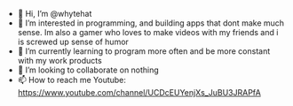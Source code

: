 - 👋 Hi, I’m @whytehat
- 👀 I’m interested in
      programming, and building apps that dont make much sense. Im also a gamer who loves to make videos with my friends and i is screwed up sense of humor
- 🌱 I’m currently learning
      to program more often and be more constant with my work products
- 💞️ I’m looking to collaborate on 
      nothing
- 📫 How to reach me
    Youtube: https://www.youtube.com/channel/UCDcEUYenjXs_JuBU3JRAPfA


<!---
whytehat/whytehat is a ✨ special ✨ repository because its `README.md` (this file) appears on your GitHub profile.
You can click the Preview link to take a look at your changes.
--->

